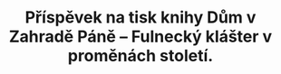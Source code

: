 ---
id: 77e5a9d0-1579-498a-954b-d658858ed08c
title: Příspěvek na tisk knihy Dům v Zahradě Páně – Fulnecký klášter v proměnách století.
price: 15000
year: 2016
description: Muzeum Nový Jičín
kouskovani: true
locationName: undefined
position:
  lng: 18.0104317270817
  lat: 49.59350644313978
---